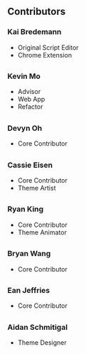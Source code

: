 ## Contributors 

### Kai Bredemann
* Original Script Editor
* Chrome Extension
## 

### Kevin Mo
* Advisor
* Web App
* Refactor
## 

### Devyn Oh
* Core Contributor
## 

### Cassie Eisen
* Core Contributor
* Theme Artist
## 

### Ryan King
* Core Contributor
* Theme Animator
## 

### Bryan Wang
* Core Contributor
## 

### Ean Jeffries
* Core Contributor
## 

### Aidan Schmitigal
* Theme Designer
## 
